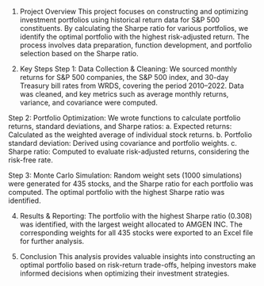 1. Project Overview
This project focuses on constructing and optimizing investment portfolios using historical return data for S&P 500 constituents. By calculating the Sharpe ratio for various portfolios, we identify the optimal portfolio with the highest risk-adjusted return. The process involves data preparation, function development, and portfolio selection based on the Sharpe ratio.

2. Key Steps
Step 1: Data Collection & Cleaning:
We sourced monthly returns for S&P 500 companies, the S&P 500 index, and 30-day Treasury bill rates from WRDS, covering the period 2010–2022. Data was cleaned, and key metrics such as average monthly returns, variance, and covariance were computed.

Step 2: Portfolio Optimization:
We wrote functions to calculate portfolio returns, standard deviations, and Sharpe ratios:
	a. Expected returns: Calculated as the weighted average of individual stock returns.
	b. Portfolio standard deviation: Derived using covariance and portfolio weights.
	c. Sharpe ratio: Computed to evaluate risk-adjusted returns, considering the risk-free rate.

Step 3:  Monte Carlo Simulation:
Random weight sets (1000 simulations) were generated for 435 stocks, and the Sharpe ratio for each portfolio was computed. The optimal portfolio with the highest Sharpe ratio was identified.

4. Results & Reporting:
The portfolio with the highest Sharpe ratio (0.308) was identified, with the largest weight allocated to AMGEN INC. The corresponding weights for all 435 stocks were exported to an Excel file for further analysis.

5. Conclusion
This analysis provides valuable insights into constructing an optimal portfolio based on risk-return trade-offs, helping investors make informed decisions when optimizing their investment strategies.
